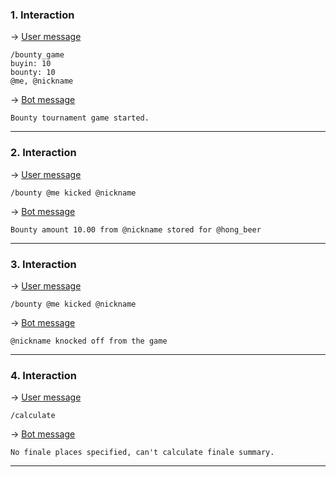 ### 1. Interaction

&rarr; <ins>User message</ins>

```
/bounty_game
buyin: 10
bounty: 10
@me, @nickname 
```

&rarr; <ins>Bot message</ins>

``` 
Bounty tournament game started. 
``` 
___

### 2. Interaction

&rarr; <ins>User message</ins>

```
/bounty @me kicked @nickname 
```

&rarr; <ins>Bot message</ins>

``` 
Bounty amount 10.00 from @nickname stored for @hong_beer 
``` 
___

### 3. Interaction

&rarr; <ins>User message</ins>

```
/bounty @me kicked @nickname 
```

&rarr; <ins>Bot message</ins>

``` 
@nickname knocked off from the game 
``` 
___

### 4. Interaction

&rarr; <ins>User message</ins>

```
/calculate 
```

&rarr; <ins>Bot message</ins>

``` 
No finale places specified, can't calculate finale summary. 
``` 
___